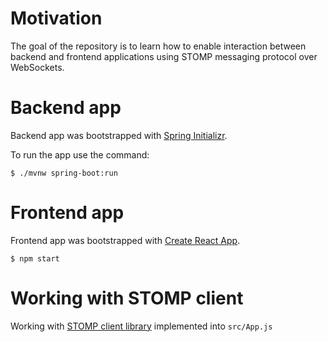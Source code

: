 # Motivation

The goal of the repository is to learn how to enable interaction between backend and frontend applications
using STOMP messaging protocol over WebSockets.

# Backend app

Backend app was bootstrapped with [Spring Initializr](https://start.spring.io/).

To run the app use the command:

    $ ./mvnw spring-boot:run

# Frontend app

Frontend app was bootstrapped with [Create React App](https://github.com/facebook/create-react-app).

    $ npm start

# Working with STOMP client

Working with [STOMP client library](https://www.npmjs.com/package/@stomp/stompjs) implemented into `src/App.js`
